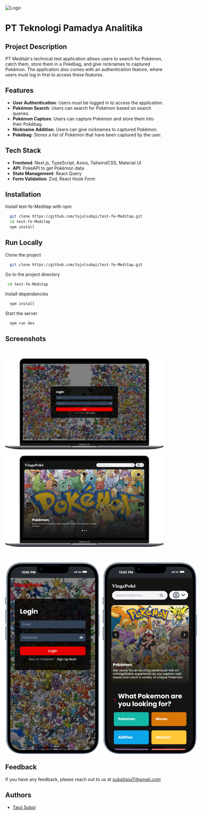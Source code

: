 ![Logo](https://m.meditap.id/_next/static/media/LogoMeditap.9ee06db9.png)

# PT Teknologi Pamadya Analitika

## Project Description

PT Meditab's technical test application allows users to search for Pokémon, catch them, store them in a Pokébag, and give nicknames to captured Pokémon. The application also comes with an authentication feature, where users must log in first to access these features.

## Features

- **User Authentication**: Users must be logged in to access the application.
- **Pokémon Search**: Users can search for Pokémon based on search queries.
- **Pokémon Capture**: Users can capture Pokémon and store them into their Pokébag.
- **Nickname Addition**: Users can give nicknames to captured Pokémon.
- **Pokébag**: Stores a list of Pokémon that have been captured by the user.

## Tech Stack

- **Frontend**: Next.js, TypeScript, Axios, TailwindCSS, Material UI
- **API**: PokéAPI to get Pokémon data
- **State Management**: React Query
- **Form Validation**: Zod, React Hook Form

## Installation

Install test-fe-Meditap with npm

```bash
  git clone https://github.com/tajulsubqi/test-fe-Meditap.git
  cd test-fe-Meditap
  npm install
```

## Run Locally

Clone the project

```bash
  git clone https://github.com/tajulsubqi/test-fe-Meditap.git
```

Go to the project directory

```bash
 cd test-fe-Meditap
```

Install dependencies

```bash
  npm install
```

Start the server

```bash
  npm run dev
```

## Screenshots

<div style="display: flex; flex-direction: column; gap: 20px; margin-top: 50px">
  <img src="./public/images/ss/ss-mac2.png" />
  <img src="./public/images/ss/ss-mac1.png" />
</div>

<div style="display: flex; gap: 10px; margin-top: 50px">
<img src="./public/images/ss/ss-mobile2.png" width="300"/>
<img src="./public/images/ss/ss-mobile1.png" width="300"/>
</div>

## Feedback

If you have any feedback, please reach out to us at [subqitajul7@gmail.com](mailto:subqitajul7@gmail.com)

## Authors

- [Tajul Subqi](https://github.com/tajulsubqi)
